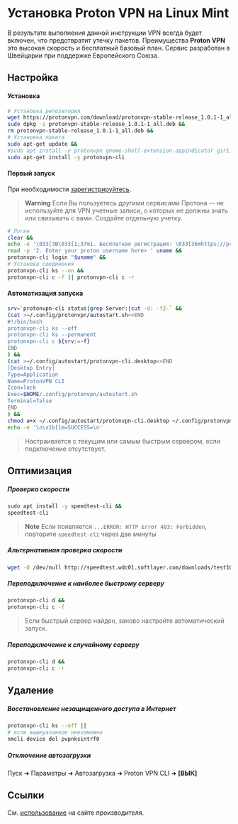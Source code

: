 # Установка Proton VPN на Linux Mint
В результате выполнения данной инструкции VPN
всегда будет включен, что предотвратит утечку пакетов.
Преимущества **Proton VPN** это высокая скорость и бесплатный базовый план. 
Сервис разработан в Швейцарии при поддержке Европейского Союза. 

## Настройка
#### Установка
```sh
# Установка репозитория
wget https://protonvpn.com/download/protonvpn-stable-release_1.0.1-1_all.deb &&
sudo dpkg -i protonvpn-stable-release_1.0.1-1_all.deb &&
rm protonvpn-stable-release_1.0.1-1_all.deb &&
# Установка пакета
sudo apt-get update &&
#sudo apt install -y protonvpn gnome-shell-extension-appindicator gir1.2-appindicator3-0.1 &&
sudo apt-get install -y protonvpn-cli

```
#### Первый запуск
При необходимости [зарегистрируйтесь](https://protonvpn.com/free-vpn/linux). 
> **Warning**
> Если Вы пользуетесь другими сервисами Протона -- не используйте для VPN учетные записи, о которых не должны знать или связывать с вами. Создайте отдельную учетку.

```sh
# Логин
clear &&
echo -e '\033[3B\033[1;37m1. Бесплатная регистрация: \033[36mhttps://protonvpn.com/free-vpn/linux\033[0m\n' &&
read -p '2. Enter your proton username here> ' uname &&
protonvpn-cli login "$uname" &&
# Установа соединения
protonvpn-cli ks --on &&
protonvpn-cli c -f || protonvpn-cli c -r

```

#### Автоматизация запуска
```sh
srv=`protonvpn-cli status|grep Server:|cut -d: -f2-` &&
(cat >~/.config/protonvpn/autostart.sh<<END
#!/bin/bash
protonvpn-cli ks --off
protonvpn-cli ks --permanent
protonvpn-cli c ${srv:=-f}
END
) &&
(cat >~/.config/autostart/protonvpn-cli.desktop<<END
[Desktop Entry]
Type=Application
Name=ProtonVPN CLI
Icon=lock
Exec=$HOME/.config/protonvpn/autostart.sh
Terminal=false
END
) &&
chmod a+x ~/.config/autostart/protonvpn-cli.desktop ~/.config/protonvpn/autostart.sh &&
echo -e '\n\x1b[1m=SUCCESS=\n'

```
> Настраивается с текущим или самым быстрым сервером, если подключение отсутствует.

## Оптимизация
##### Проверка скорости
```sh
sudo apt install -y speedtest-cli &&
speedtest-cli

```
> **Note**
> Если появляется `...ERROR: HTTP Error 403: Forbidden`, повторите `speedtest-cli` через две минуты

##### Альтернативная проверка скорости
```sh
wget -O /dev/null http://speedtest.wdc01.softlayer.com/downloads/test100.zip

```
##### Переподключение к наиболее быстрому серверу
```sh
protonvpn-cli d &&
protonvpn-cli c -f

```
> Если быстрый сервер найден, заново настройте автоматический запуск. 
##### Переподключение к случайному серверу
```sh
protonvpn-cli d &&
protonvpn-cli c -r

```

## Удаление
##### Восстановление незащищенного доступа в Интернет
```sh
protonvpn-cli ks --off ||
# если вышеуазанное невозможно
nmcli device del pvpnksintrf0

```
##### Отключение автозагрузки
Пуск ➜ Параметры ➜ Автозагрузка ➜ Proton VPN CLI ➜ **[ВЫК]**

## Ссылки
См. [использование](https://protonvpn.com/support/linux-vpn-tool/#cli) на сайте производителя.
